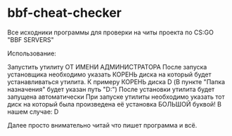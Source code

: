 # bbf-cheat-checker

Все исходники программы для проверки на читы проекта по CS:GO "BBF SERVERS"

Использование:

Запустить утилиту ОТ ИМЕНИ АДМИНИСТРАТОРА
После запуска установщика необходимо указать КОРЕНЬ диска на который будет устанавливаться утилита. К примеру КОРЕНЬ диска D 
(В пункте "Папка назначения" будет указан путь "D:")
После установки утилита будет запущена автоматически
При запуске утилиты необходимо указать тот диск на который была произведена её установка БОЛЬШОЙ буквой! В нашем случае: D

Далее просто внимательно читай что пишет программа и всё.
